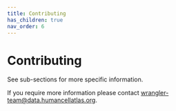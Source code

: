 ```yaml
---
title: Contributing
has_children: true
nav_order: 6
---
```


# Contributing

See sub-sections for more specific information.

If you require more information please contact [wrangler-team@data.humancellatlas.org](mailto:wrangler-team@data.humancellatlas.org).
